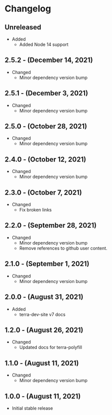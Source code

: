 # Changelog

## Unreleased

* Added
  * Added Node 14 support

## 2.5.2 - (December 14, 2021)

* Changed
  * Minor dependency version bump

## 2.5.1 - (December 3, 2021)

* Changed
  * Minor dependency version bump

## 2.5.0 - (October 28, 2021)

* Changed
  * Minor dependency version bump

## 2.4.0 - (October 12, 2021)

* Changed
  * Minor dependency version bump

## 2.3.0 - (October 7, 2021)

* Changed
  * Fix broken links

## 2.2.0 - (September 28, 2021)

* Changed
  * Minor dependency version bump
  * Remove references to github user content.

## 2.1.0 - (September 1, 2021)

* Changed
  * Minor dependency version bump

## 2.0.0 - (August 31, 2021)

* Added
  * terra-dev-site v7 docs

## 1.2.0 - (August 26, 2021)

* Changed
  * Updated docs for terra-polyfill

## 1.1.0 - (August 11, 2021)

* Changed
  * Minor dependency version bump

## 1.0.0 - (August 11, 2021)

* Initial stable  release

